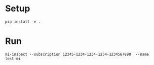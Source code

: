 # Setup
`pip install -e .`

# Run
`mi-inspect --subscription 12345-1234-1234-1234-1234567890  --name test-mi`